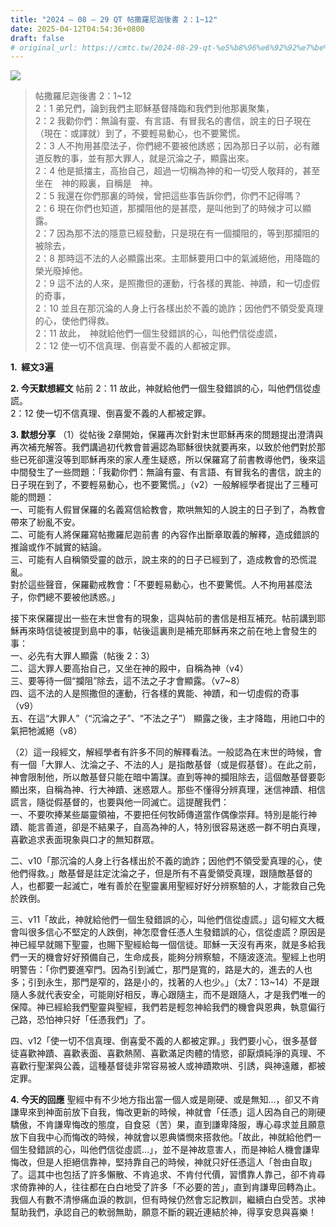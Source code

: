 ```yaml
---
title: "2024 – 08 – 29 QT 帖撒羅尼迦後書 2：1~12"
date: 2025-04-12T04:54:36+0800
draft: false
# original_url: https://cmtc.tw/2024-08-29-qt-%e5%b8%96%e6%92%92%e7%be%85%e5%b0%bc%e8%bf%a6%e5%be%8c%e6%9b%b8-2%ef%bc%9a112
---
```


![](/images/qt.jpg)
> 帖撒羅尼迦後書 2：1\~12  
> 2：1 弟兄們，論到我們主耶穌基督降臨和我們到他那裏聚集，  
> 2：2 我勸你們：無論有靈、有言語、有冒我名的書信，說主的日子現在（現在：或譯就）到了，不要輕易動心，也不要驚慌。  
> 2：3 人不拘用甚麼法子，你們總不要被他誘惑；因為那日子以前，必有離道反教的事，並有那大罪人，就是沉淪之子，顯露出來。  
> 2：4 他是抵擋主，高抬自己，超過一切稱為神的和一切受人敬拜的，甚至坐在　神的殿裏，自稱是　神。  
> 2：5 我還在你們那裏的時候，曾把這些事告訴你們，你們不記得嗎？  
> 2：6 現在你們也知道，那攔阻他的是甚麼，是叫他到了的時候才可以顯露。  
> 2：7 因為那不法的隱意已經發動，只是現在有一個攔阻的，等到那攔阻的被除去，  
> 2：8 那時這不法的人必顯露出來。主耶穌要用口中的氣滅絕他，用降臨的榮光廢掉他。  
> 2：9 這不法的人來，是照撒但的運動，行各樣的異能、神蹟，和一切虛假的奇事，  
> 2：10 並且在那沉淪的人身上行各樣出於不義的詭詐；因他們不領受愛真理的心，使他們得救。  
> 2：11 故此，　神就給他們一個生發錯誤的心，叫他們信從虛謊，  
> 2：12 使一切不信真理、倒喜愛不義的人都被定罪。

**1.  經文3遍**

**2. 今天默想經文**
帖前 2：11 故此，神就給他們一個生發錯誤的心，叫他們信從虛謊。  
2：12 使一切不信真理、倒喜愛不義的人都被定罪。

**3. 默想分享**
（1）從帖後 2章開始，保羅再次針對末世耶穌再來的問題提出澄清與再次補充解答。我們講過初代教會普遍認為耶穌很快就要再來，以致於他們對於那些已死卻還沒等到耶穌再來的家人產生疑惑，所以保羅寫了前書教導他們，後來這中間發生了一些問題：「我勸你們：無論有靈、有言語、有冒我名的書信，說主的日子現在到了，不要輕易動心，也不要驚慌。」（v2）一般解經學者提出了三種可能的問題：  
一、可能有人假冒保羅的名義寫信給教會，欺哄無知的人說主的日子到了，為教會帶來了紛亂不安。  
二、可能有人將保羅寫帖撒羅尼迦前書 的內容作出斷章取義的解釋，造成錯誤的推論或作不誠實的結論。  
三、可能有人自稱領受靈的啟示，說主來的的日子已經到了，造成教會的恐慌混亂。  
對於這些聲音，保羅勸戒教會：「不要輕易動心，也不要驚慌。人不拘用甚麼法子，你們總不要被他誘惑。」

接下來保羅提出一些在末世會有的現象，這與帖前的書信是相互補充。帖前講到耶穌再來時信徒被提到島中的事，帖後這裏則是補充耶穌再來之前在地上會發生的事：  
一、必先有大罪人顯露（帖後 2：3）  
二、這大罪人要高抬自己，又坐在神的殿中，自稱為神（v4）  
三、要等待一個“攔阻”除去，這不法之子才會顯露。（v7\~8）  
四、這不法的人是照撒但的運動，行各樣的異能、神蹟，和一切虛假的奇事（v9）  
五、在這“大罪人”（“沉淪之子”、“不法之子”） 顯露之後，主才降臨，用祂口中的氣把牠滅絕（v8）

（2）這一段經文，解經學者有許多不同的解釋看法。一般認為在末世的時候，會有一個「大罪人、沈淪之子、不法的人」是指敵基督（或是假基督）。在此之前，神會限制他，所以敵基督只能在暗中籌謀。直到等神的攔阻除去，這個敵基督要彰顯出來，自稱為神、行大神蹟、迷惑眾人。那些不懂得分辨真理，迷信神蹟、相信謊言，隨從假基督的，也要與他一同滅亡。這提醒我們：  
一、不要吹捧某些屬靈領袖，不要把任何牧師傳道當作偶像崇拜。特別是能行神蹟、能言善道，卻是不結果子，自高為神的人，特別很容易迷惑一群不明白真理，喜歡追求表面現象與口才的無知群眾。

二、v10「那沉淪的人身上行各樣出於不義的詭詐；因他們不領受愛真理的心，使他們得救。」敵基督是註定沈淪之子，但是所有不喜愛領受真理，跟隨敵基督的人，也都要一起滅亡，唯有善於在聖靈裏用聖經好好分辨察驗的人，才能救自己免於跌倒。

三、v11「故此，神就給他們一個生發錯誤的心，叫他們信從虛謊。」這句經文大概會叫很多信心不堅定的人跌倒，神怎麼會任憑人生發錯誤的心，信從虛謊？原因是神已經早就賜下聖靈，也賜下聖經給每一個信徒。耶穌一天沒有再來，就是多給我們一天的機會好好預備自己，生命成長，能夠分辨察驗，不隨波逐流。聖經上也明明警告：「你們要進窄門。因為引到滅亡，那門是寬的，路是大的，進去的人也多；引到永生，那門是窄的，路是小的，找著的人也少。」（太7：13\~14）不是跟隨人多就代表安全，可能剛好相反，專心跟隨主，而不是跟隨人，才是我們唯一的保障。神已經給我們聖靈與聖經，我們若是輕忽神給我們的機會與恩典，執意偏行己路，恐怕神只好「任憑我們」了。

四、v12「使一切不信真理、倒喜愛不義的人都被定罪。」我們要小心，很多基督徒喜歡神蹟、喜歡表面、喜歡熱鬧、喜歡滿足肉體的情慾，卻厭煩純淨的真理、不喜歡行聖潔與公義，這種基督徒非常容易被人或神蹟欺哄、引誘，與神遠離，都被定罪。

**4. 今天的回應**
聖經中有不少地方指出當一個人或是剛硬、或是無知…，卻又不肯謙卑來到神面前放下自我，悔改更新的時候，神就會「任憑」這人因為自己的剛硬驕傲，不肯謙卑悔改的態度，自食惡（苦）果，直到謙卑降服，專心尋求並且願意放下自我中心而悔改的時候，神就會以恩典憐憫來搭救他。「故此，神就給他們一個生發錯誤的心，叫他們信從虛謊…」，並不是神故意害人，而是神給人機會謙卑悔改，但是人拒絕信靠神，堅持靠自己的時候，神就只好任憑這人「咎由自取」了。這其中也包括了許多懶散、不肯追求、不肯付代價，習慣靠人靠己，卻不肯尋求倚靠神的人，往往都在白白地受了許多「不必要的苦」，直到肯謙卑回轉為止。我個人有數不清慘痛血淚的教訓，但有時候仍然會忘記教訓，繼續白白受苦。求神幫助我們，承認自己的軟弱無助，願意不斷的親近連結於神，得享安息與喜樂！
